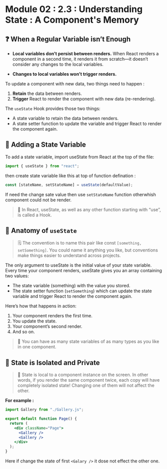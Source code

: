 # Module 02 : 2.3 : Understanding State : A Component's Memory

## ❓ When a Regular Variable isn’t Enough

- **Local variables don’t persist between renders.** When React renders a component in a second time, it renders it from scratch—it doesn’t consider any changes to the local variables.

- **Changes to local variables won’t trigger renders.**

To update a component with new data, two things need to happen :

1. **Retain** the data between renders.
2. **Trigger** React to render the component with new data (re-rendering).

The `useState` Hook provides those two things:

- A state variable to retain the data between renders.
- A state setter function to update the variable and trigger React to render the component again.

## 🚚 Adding a State Variable

To add a state variable, import useState from React at the top of the file:

```jsx
import { useState } from "react";
```

then create state variable like this at top of function defination :

```jsx
const [stateName, setStateName] = useState(defaultValue);
```

If need the change sate value then use `setStateName` function otherwhish component could not be render.

> 📘 In React, useState, as well as any other function starting with “use”, is called a Hook.

## 🦴 Anatomy of `useState`

> 🗒️ The convention is to name this pair like const `[something, setSomething]`. You could name it anything you like, but conventions make things easier to understand across projects.

The only argument to useState is the initial value of your state variable. Every time your component renders, useState gives you an array containing two values:

- The state variable (something) with the value you stored.
- The state setter function (`setSomething`) which can update the state variable and trigger React to render the component again.

Here’s how that happens in action:

1. Your component renders the first time.
2. You update the state.
3. Your component’s second render.
4. And so on.

> 📗 You can have as many state variables of as many types as you like in one component.

## 🚗 State is Isolated and Private

> 📗 State is local to a component instance on the screen. In other words, if you render the same component twice, each copy will have completely isolated state! Changing one of them will not affect the other.

**For example :**

```jsx
import Gallery from "./Gallery.js";

export default function Page() {
  return (
    <div className="Page">
      <Gallery />
      <Gallery />
    </div>
  );
}
```

Here if change the state of first `<Galary />` it dose not effect the other one.
